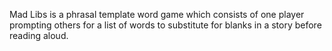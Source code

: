 Mad Libs is a phrasal template word game which consists of one player prompting others for a list of words to substitute for blanks in a story before reading aloud.
